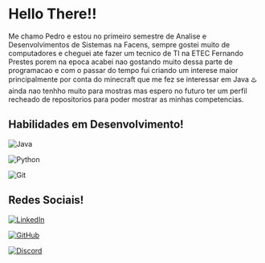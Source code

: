 # Hello There!! 

Me chamo Pedro e estou no primeiro semestre de Analise e Desenvolvimentos de Sistemas na Facens, 
sempre gostei muito de computadores e cheguei ate fazer um tecnico de TI na ETEC Fernando Prestes porem na epoca acabei nao gostando muito dessa parte de programacao e com o passar do tempo fui criando um interese maior principalmente por conta do minecraft que me fez se interessar em Java ♨️ ainda nao tenhho muito para mostras mas espero no futuro ter um perfil recheado de repositorios para poder mostrar as minhas competencias.

## Habilidades em Desenvolvimento!
![Java](https://img.shields.io/badge/java-%23ED8B00.svg?style=for-the-badge&logo=openjdk&logoColor=white)
        
![Python](https://img.shields.io/badge/python-3670A0?style=for-the-badge&logo=python&logoColor=ffdd54)
             
![Git](https://img.shields.io/badge/GIT-E44C30?style=for-the-badge&logo=git&logoColor=white)

## Redes Sociais!
[![LinkedIn](https://img.shields.io/badge/LinkedIn-0077B5?style=for-the-badge&logo=linkedin&logoColor=white)](https://www.linkedin.com/in/pedro-henrique-moraes-simões-bb9891173)

[![GitHub](https://img.shields.io/badge/GitHub-100000?style=for-the-badge&logo=github&logoColor=white)](https://github.com/Pedro-Simoes47)

[![Discord](https://img.shields.io/badge/Discord-7289DA?style=for-the-badge&logo=discord&logoColor=white)](https://discord.com/channels/peterplays47/)

